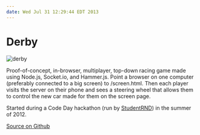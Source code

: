 ```yaml
---
date: Wed Jul 31 12:29:44 EDT 2013
---
```


Derby
=====

![derby]({{site.url}}/images/derby/derby.gif)

Proof-of-concept, in-browser, multiplayer, top-down racing game made using Node.js, Socket.io, and Hammer.js. Point a browser on one computer (preferably connected to a big screen) to /screen.html. Then each player visits the server on their phone and sees a steering wheel that allows them to control the new car made for them on the screen page.

Started during a Code Day hackathon (run by [StudentRND](http://studentrnd.org/)) in the summer of 2012.

[Source on Github](https://github.com/jmptable/derby)
